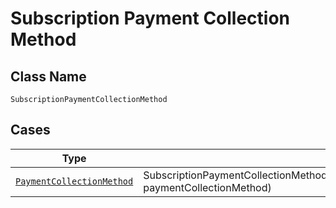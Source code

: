 
# Subscription Payment Collection Method

## Class Name

`SubscriptionPaymentCollectionMethod`

## Cases

| Type | Factory Method |
|  --- | --- |
| [`PaymentCollectionMethod`](../../../doc/models/payment-collection-method.md) | SubscriptionPaymentCollectionMethod.fromPaymentCollectionMethod(PaymentCollectionMethod paymentCollectionMethod) |

